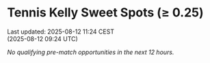 # Tennis Kelly Sweet Spots (≥ 0.25)

Last updated: 2025-08-12 11:24 CEST  
(2025-08-12 09:24 UTC)

_No qualifying pre-match opportunities in the next 12 hours._
